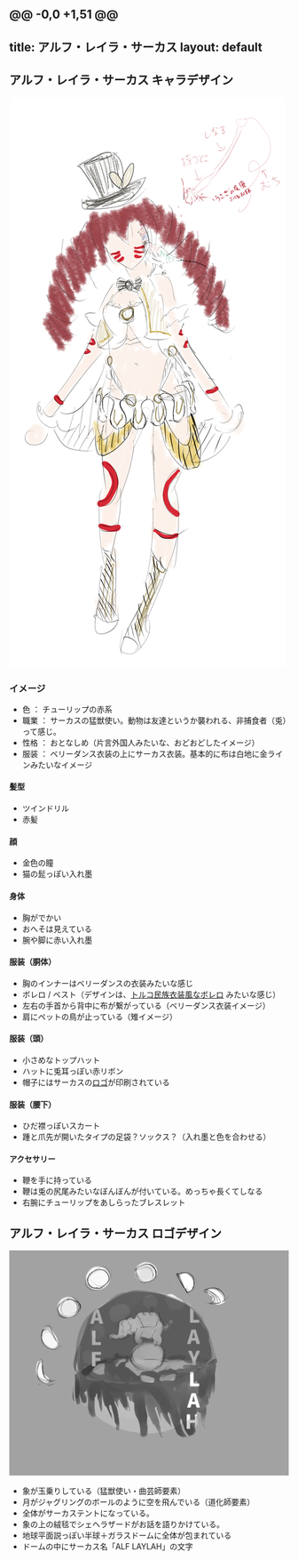 @@ -0,0 +1,51 @@
---
title: アルフ・レイラ・サーカス
layout: default
---
<a id="chara"></a>
## アルフ・レイラ・サーカス キャラデザイン
![キャラデザイン](../images/kasumotsu_chara.png)

### イメージ
- 色 ： チューリップの赤系
- 職業 ： サーカスの猛獣使い。動物は友達というか襲われる、非捕食者（兎）って感じ。
- 性格 ： おとなしめ（片言外国人みたいな、おどおどしたイメージ）
- 服装 ： ベリーダンス衣装の上にサーカス衣装。基本的に布は白地に金ラインみたいなイメージ

#### 髪型
- ツインドリル
- 赤髪
#### 顔
- 金色の瞳
- 猫の髭っぽい入れ墨
#### 身体
- 胸がでかい
- おへそは見えている
- 腕や脚に赤い入れ墨
#### 服装（胴体）
- 胸のインナーはベリーダンスの衣装みたいな感じ
- ボレロ / ベスト（デザインは、[トルコ民族衣装風なボレロ](https://www.oryantalsaray.com/?pid=31004867 ) みたいな感じ）
- 左右の手首から背中に布が繋がっている（ベリーダンス衣装イメージ）
- 肩にペットの鳥が止っている（雉イメージ）
#### 服装（頭）
- 小さめなトップハット
- ハットに兎耳っぽい赤リボン
- 帽子にはサーカスの[ロゴ](#logo)が印刷されている
#### 服装（腰下）
- ひだ襟っぽいスカート
- 踵と爪先が開いたタイプの足袋？ソックス？（入れ墨と色を合わせる）
#### アクセサリー
- 鞭を手に持っている
- 鞭は兎の尻尾みたいなぼんぼんが付いている。めっちゃ長くてしなる
- 右腕にチューリップをあしらったブレスレット

<a id="logo"></a>
## アルフ・レイラ・サーカス ロゴデザイン
![ロゴデザイン](../images/kasumotsu_logo.png)

- 象が玉乗りしている（猛獣使い・曲芸師要素）
- 月がジャグリングのボールのように空を飛んでいる（道化師要素）
- 全体がサーカステントになっている。
- 象の上の絨毯でシェヘラザードがお話を語りかけている。
- 地球平面説っぽい半球＋ガラスドームに全体が包まれている
- ドームの中にサーカス名「ALF LAYLAH」の文字
